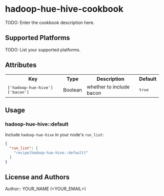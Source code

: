 # hadoop-hue-hive-cookbook

TODO: Enter the cookbook description here.

## Supported Platforms

TODO: List your supported platforms.

## Attributes

<table>
  <tr>
    <th>Key</th>
    <th>Type</th>
    <th>Description</th>
    <th>Default</th>
  </tr>
  <tr>
    <td><tt>['hadoop-hue-hive']['bacon']</tt></td>
    <td>Boolean</td>
    <td>whether to include bacon</td>
    <td><tt>true</tt></td>
  </tr>
</table>

## Usage

### hadoop-hue-hive::default

Include `hadoop-hue-hive` in your node's `run_list`:

```json
{
  "run_list": [
    "recipe[hadoop-hue-hive::default]"
  ]
}
```

## License and Authors

Author:: YOUR_NAME (<YOUR_EMAIL>)
